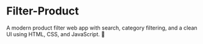 # Filter-Product
A modern product filter web app with search, category filtering, and a clean UI using HTML, CSS, and JavaScript. 🚀
